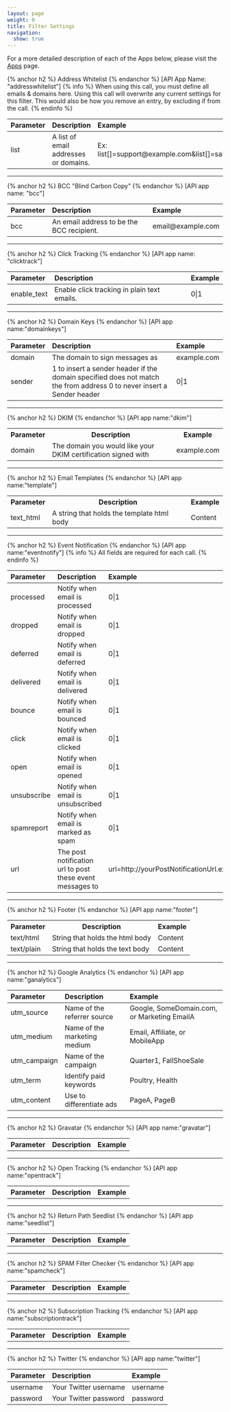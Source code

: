 ```yaml
---
layout: page
weight: 0
title: Filter Settings
navigation:
  show: true
---
```


For a more detailed description of each of the Apps below, please visit the [Apps]({{root_url}}/Apps) page.


{% anchor h2 %} Address Whitelist {% endanchor %}
 [API App Name: "addresswhitelist"] 
{% info %} When using this call, you must define all emails & domains here. Using this call will overwrite any current settings for this filter. This would also be how you remove an entry, by excluding if from the call. {% endinfo %}


<table>
<thead>
<tr class="header">
<th align="left">Parameter</th>
<th align="left">Description</th>
<th align="left">Example</th>
</tr>
</thead>
<tbody>
<tr class="odd">
<td align="left">list</td>
<td align="left">A list of email addresses or domains.</td>
<td align="left">Ex: list[]=support@example.com&amp;list[]=sale@example.com}</td>
</tr>
</tbody>
</table>

* * * * *


{% anchor h2 %} BCC "Blind Carbon Copy" {% endanchor %}
 [API app name: "bcc"]

<table>
<thead>
<tr class="header">
<th align="left">Parameter</th>
<th align="left">Description</th>
<th align="left">Example</th>
</tr>
</thead>
<tbody>
<tr class="odd">
<td align="left">bcc</td>
<td align="left">An email address to be the BCC recipient.</td>
<td align="left">email@example.com</td>
</tr>
</tbody>
</table>

* * * * *


{% anchor h2 %} Click Tracking {% endanchor %}
 [API app name: "clicktrack"]

<table>
<thead>
<tr class="header">
<th align="left">Parameter</th>
<th align="left">Description</th>
<th align="left">Example</th>
</tr>
</thead>
<tbody>
<tr class="odd">
<td align="left">enable_text</td>
<td align="left">Enable click tracking in plain text emails.</td>
<td align="left">0|1</td>
</tr>
</tbody>
</table>

* * * * *


{% anchor h2 %} Domain Keys {% endanchor %}
 [API app name:"domainkeys"]

<table>
<thead>
<tr class="header">
<th align="left">Parameter</th>
<th align="left">Description</th>
<th align="left">Example</th>
</tr>
</thead>
<tbody>
<tr class="odd">
<td align="left">domain</td>
<td align="left">The domain to sign messages as</td>
<td align="left">example.com</td>
</tr>
<tr class="even">
<td align="left">sender</td>
<td align="left">1 to insert a sender header if the domain specified does not match the from address 0 to never insert a Sender header</td>
<td align="left">0|1</td>
</tr>
</tbody>
</table>

* * * * *


{% anchor h2 %} DKIM {% endanchor %}
 [API app name:"dkim"]

<table class="table table-bordered table-striped">
   <tr>
      <th>Parameter</th>
      <th>Description</th>
      <th>Example</th>
   </tr>
   <td>domain</td>
   <td>The domain you would like your DKIM certification signed with</td>
   <td>example.com</td>
</table>


* * * * *


{% anchor h2 %} Email Templates {% endanchor %}
 [API app name:"template"]

<table class="table table-bordered table-striped">
   <tr>
      <th>Parameter</th>
      <th>Description</th>
      <th>Example</th>
   </tr>
   <td>text_html</td>
   <td>A string that holds the template html body</td>
   <td>Content</td>
</table>


* * * * *


{% anchor h2 %} Event Notification {% endanchor %}
 [API app name:"eventnotify"] 
{% info %} All fields are required for each call. {% endinfo %}


<table>
<thead>
<tr class="header">
<th align="left">Parameter</th>
<th align="left">Description</th>
<th align="left">Example</th>
</tr>
</thead>
<tbody>
<tr class="odd">
<td align="left">processed</td>
<td align="left">Notify when email is processed</td>
<td align="left">0|1</td>
</tr>
<tr class="even">
<td align="left">dropped</td>
<td align="left">Notify when email is dropped</td>
<td align="left">0|1</td>
</tr>
<tr class="odd">
<td align="left">deferred</td>
<td align="left">Notify when email is deferred</td>
<td align="left">0|1</td>
</tr>
<tr class="even">
<td align="left">delivered</td>
<td align="left">Notify when email is delivered</td>
<td align="left">0|1</td>
</tr>
<tr class="odd">
<td align="left">bounce</td>
<td align="left">Notify when email is bounced</td>
<td align="left">0|1</td>
</tr>
<tr class="even">
<td align="left">click</td>
<td align="left">Notify when email is clicked</td>
<td align="left">0|1</td>
</tr>
<tr class="odd">
<td align="left">open</td>
<td align="left">Notify when email is opened</td>
<td align="left">0|1</td>
</tr>
<tr class="even">
<td align="left">unsubscribe</td>
<td align="left">Notify when email is unsubscribed</td>
<td align="left">0|1</td>
</tr>
<tr class="odd">
<td align="left">spamreport</td>
<td align="left">Notify when email is marked as spam</td>
<td align="left">0|1</td>
</tr>
<tr class="even">
<td align="left">url</td>
<td align="left">The post notification url to post these event messages to</td>
<td align="left">url=http://yourPostNotificationUrl.example.com</td>
</tr>
</tbody>
</table>

* * * * *


{% anchor h2 %} Footer {% endanchor %}
 [API app name:"footer"]

<table class="table table-bordered table-striped">
   <tr>
      <th>Parameter</th>
      <th>Description</th>
      <th>Example</th>
   </tr>
   <tr>
      <td>text/html</td>
      <td>String that holds the html body</td>
      <td>Content</td>
   </tr>
   <tr>
      <td>text/plain</td>
      <td>String that holds the text body</td>
      <td>Content</td>
   </tr>
</table>


* * * * *


{% anchor h2 %} Google Analytics {% endanchor %}
 [API app name:"ganalytics"]

<table>
<thead>
<tr class="header">
<th align="left">Parameter</th>
<th align="left">Description</th>
<th align="left">Example</th>
</tr>
</thead>
<tbody>
<tr class="odd">
<td align="left">utm_source</td>
<td align="left">Name of the referrer source</td>
<td align="left">Google, SomeDomain.com, or Marketing EmailA</td>
</tr>
<tr class="even">
<td align="left">utm_medium</td>
<td align="left">Name of the marketing medium</td>
<td align="left">Email, Affiliate, or MobileApp</td>
</tr>
<tr class="odd">
<td align="left">utm_campaign</td>
<td align="left">Name of the campaign</td>
<td align="left">Quarter1, FallShoeSale</td>
</tr>
<tr class="even">
<td align="left">utm_term</td>
<td align="left">Identify paid keywords</td>
<td align="left">Poultry, Health</td>
</tr>
<tr class="odd">
<td align="left">utm_content</td>
<td align="left">Use to differentiate ads</td>
<td align="left">PageA, PageB</td>
</tr>
</tbody>
</table>

* * * * *


{% anchor h2 %} Gravatar {% endanchor %}
 [API app name:"gravatar"]

<table class="table table-bordered table-striped">
   <th>Parameter</th>
   <th>Description</th>
   <th>Example</th>
</table>


* * * * *


{% anchor h2 %} Open Tracking {% endanchor %}
 [API app name:"opentrack"]

<table class="table table-bordered table-striped">
   <th>Parameter</th>
   <th>Description</th>
   <th>Example</th>
</table>


* * * * *


{% anchor h2 %} Return Path Seedlist {% endanchor %}
 [API app name:"seedlist"]

<table class="table table-bordered table-striped">
   <th>Parameter</th>
   <th>Description</th>
   <th>Example</th>
</table>


* * * * *


{% anchor h2 %} SPAM Filter Checker {% endanchor %}
 [API app name:"spamcheck"]

<table class="table table-bordered table-striped">
   <th>Parameter</th>
   <th>Description</th>
   <th>Example</th>
</table>


* * * * *


{% anchor h2 %} Subscription Tracking {% endanchor %}
 [API app name:"subscriptiontrack"]

<table class="table table-bordered table-striped">
   <th>Parameter</th>
   <th>Description</th>
   <th>Example</th>
</table>


* * * * *


{% anchor h2 %} Twitter {% endanchor %}
 [API app name:"twitter"]

<table>
<thead>
<tr class="header">
<th align="left">Parameter</th>
<th align="left">Description</th>
<th align="left">Example</th>
</tr>
</thead>
<tbody>
<tr class="odd">
<td align="left">username</td>
<td align="left">Your Twitter username</td>
<td align="left">username</td>
</tr>
<tr class="even">
<td align="left">password</td>
<td align="left">Your Twitter password</td>
<td align="left">password</td>
</tr>
</tbody>
</table>


